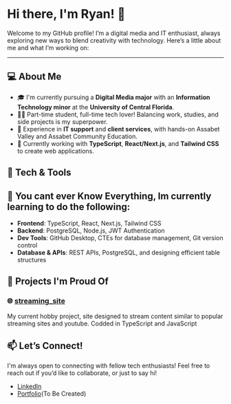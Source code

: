# Hi there, I'm Ryan! 👋

Welcome to my GitHub profile! I’m a digital media and IT enthusiast, always exploring new ways to blend creativity with technology. Here’s a little about me and what I’m working on:

---

## 💻 About Me

- 🎓 I'm currently pursuing a **Digital Media major** with an **Information Technology minor** at the **University of Central Florida**.
- 🧑‍💻 Part-time student, full-time tech lover! Balancing work, studies, and side projects is my superpower.
- 💼 Experience in **IT support** and **client services**, with hands-on Assabet Valley and Assabet Community Education.
- 🎨 Currently working with **TypeScript**, **React/Next.js**, and **Tailwind CSS** to create web applications.

## 🔧 Tech & Tools

## 🌱 You cant ever Know Everything, Im currently learning to do the following:
- **Frontend**: TypeScript, React, Next.js, Tailwind CSS
- **Backend**: PostgreSQL, Node.js, JWT Authentication
- **Dev Tools**: GitHub Desktop, CTEs for database management, Git version control
- **Database & APIs**: REST APIs, PostgreSQL, and designing efficient table structures

## 🌟 Projects I'm Proud Of

### 🌐 [streaming_site](https://github.com/RyanCulkin4/streaming_site)
My current hobby project, site designed to stream content similar to popular streaming sites and youtube. Codded in TypeScript and JavaScript 

## 📫 Let’s Connect!

I'm always open to connecting with fellow tech enthusiasts! Feel free to reach out if you’d like to collaborate, or just to say hi!

- [LinkedIn](https://www.linkedin.com/in/ryan-culkin/)
- [Portfolio]()(To Be Created)
